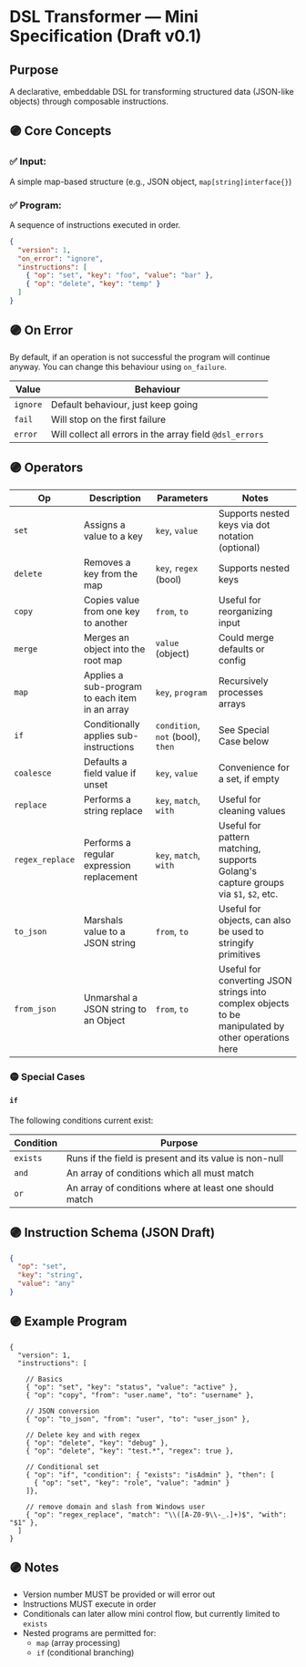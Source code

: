 # DSL Transformer — Mini Specification (Draft v0.1)

## Purpose
A declarative, embeddable DSL for transforming structured data (JSON-like objects) through composable instructions.

## 🟣 Core Concepts

### ✅ Input:
A simple map-based structure (e.g., JSON object, `map[string]interface{}`)

### ✅ Program:
A sequence of instructions executed in order.

```json
{
  "version": 1,
  "on_error": "ignore",
  "instructions": [
    { "op": "set", "key": "foo", "value": "bar" },
    { "op": "delete", "key": "temp" }
  ]
}
```

## 🟣 On Error

By default, if an operation is not successful the program will continue anyway. You can change this behaviour using `on_failure`.

| Value    | Behaviour                                                |
|----------|----------------------------------------------------------|
| `ignore` | Default behaviour, just keep going                       |
| `fail`   | Will stop on the first failure                           |
| `error`  | Will collect all errors in the array field `@dsl_errors` |

## 🟣 Operators

| Op              | Description                                    | Parameters                        | Notes                                                                                              |
|-----------------|------------------------------------------------|-----------------------------------|----------------------------------------------------------------------------------------------------|
| `set`           | Assigns a value to a key                       | `key`, `value`                    | Supports nested keys via dot notation (optional)                                                   |
| `delete`        | Removes a key from the map                     | `key`, `regex` (bool)             | Supports nested keys                                                                               |
| `copy`          | Copies value from one key to another           | `from`, `to`                      | Useful for reorganizing input                                                                      |
| `merge`         | Merges an object into the root map             | `value` (object)                  | Could merge defaults or config                                                                     |
| `map`           | Applies a sub-program to each item in an array | `key`, `program`                  | Recursively processes arrays                                                                       |
| `if`            | Conditionally applies sub-instructions         | `condition`, `not` (bool), `then` | See Special Case below                                                                             |
| `coalesce`      | Defaults a field value if unset                | `key`, `value`                    | Convenience for a set, if empty                                                                    |
| `replace`       | Performs a string replace                      | `key`, `match`, `with`            | Useful for cleaning values                                                                         |
| `regex_replace` | Performs a regular expression replacement      | `key`, `match`, `with`            | Useful for pattern matching, supports Golang's capture groups via `$1`, `$2`, etc.                 |
| `to_json`       | Marshals value to a JSON string                | `from`, `to`                      | Useful for objects, can also be used to stringify primitives                                       |
| `from_json`     | Unmarshal a JSON string to an Object           | `from`, `to`                      | Useful for converting JSON strings into complex objects to be manipulated by other operations here |

### 🟡 Special Cases

#### `if`

The following conditions current exist:

| Condition | Purpose                                                |
|-----------|--------------------------------------------------------|
| `exists`  | Runs if the field is present and its value is non-null |
| `and`     | An array of conditions which all must match            |
| `or`      | An array of conditions where at least one should match |

## 🟣 Instruction Schema (JSON Draft)

```json
{
  "op": "set",
  "key": "string",
  "value": "any"
}
```

## 🟣 Example Program

```json5
{
  "version": 1,
  "instructions": [
    
    // Basics
    { "op": "set", "key": "status", "value": "active" },
    { "op": "copy", "from": "user.name", "to": "username" },
    
    // JSON conversion
    { "op": "to_json", "from": "user", "to": "user_json" },
    
    // Delete key and with regex
    { "op": "delete", "key": "debug" },
    { "op": "delete", "key": "test.*", "regex": true },
    
    // Conditional set
    { "op": "if", "condition": { "exists": "isAdmin" }, "then": [
      { "op": "set", "key": "role", "value": "admin" }
    ]},

    // remove domain and slash from Windows user
    { "op": "regex_replace", "match": "\\([A-Z0-9\\-_.]+)$", "with": "$1" },
  ]
}
```

## 🟣 Notes

- Version number MUST be provided or will error out
- Instructions MUST execute in order 
- Conditionals can later allow mini control flow, but currently limited to `exists`
- Nested programs are permitted for:
  - `map` (array processing)
  - `if` (conditional branching)
